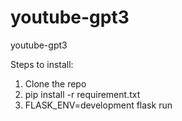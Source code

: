 # youtube-gpt3
youtube-gpt3

Steps to install:
1. Clone the repo
2. pip install -r requirement.txt
3. FLASK_ENV=development flask run
